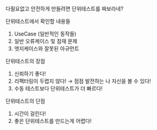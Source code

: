 다필요없고 안전하게 만들려면 단위테스트를 짜보라네?

단위테스트에서 확인할 내용들

1. UseCase (일반적인 동작들)
2. 일반 오류케이스 및 잠재 문제
3. 엣지케이스와 잘못된 아규먼트

단위테스트의 장점

1. 신뢰하기 좋다!
2. 리팩터링이 두렵지 않다! → 점점 발전하는 나 자신을 볼 수 있다!
3. 수동 테스트보다 단위테스트가 더 빠르다!

단위테스트의 단점

1. 시간이 걸린다!
2. 좋은 단위테스트를 만드는게 어렵다!